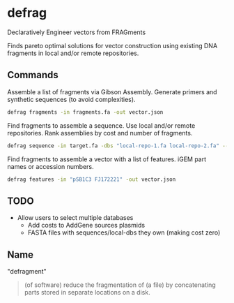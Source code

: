 # defrag

Declaratively Engineer vectors from FRAGments

Finds pareto optimal solutions for vector construction using existing DNA fragments in local and/or remote repositories.

## Commands

Assemble a list of fragments via Gibson Assembly. Generate primers and synthetic sequences (to avoid complexities).

```bash
defrag fragments -in fragments.fa -out vector.json
```

Find fragments to assemble a sequence. Use local and/or remote repositories. Rank assemblies by cost and number of fragments. 

```bash
defrag sequence -in target.fa -dbs "local-repo-1.fa local-repo-2.fa" --addgene --igem -out vectors.json
```

Find fragments to assemble a vector with a list of features. iGEM part names or accession numbers.

```bash
defrag features -in "pSB1C3 FJ172221" -out vector.json
```

## TODO

- Allow users to select multiple databases
  - Add costs to AddGene sources plasmids
  - FASTA files with sequences/local-dbs they own (making cost zero)

## Name

"defragment"
> (of software) reduce the fragmentation of (a file) by concatenating parts stored in separate locations on a disk.
